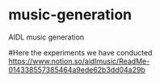 # music-generation
AIDL music generation

#Here the experiments we have conducted
https://www.notion.so/aidlmusic/ReadMe-014338557385464a9ede62b3dd04a29b
